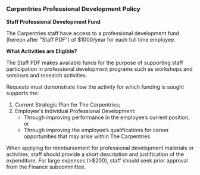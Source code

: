 ### Carpentries Professional Development Policy

**Staff Professional Development Fund**

The Carpentries staff have access to a professional development fund (hereon after "Staff PDF") of $1000/year for each full time employee.

**What Activities are Eligible?**

The Staff PDF makes available funds for the purpose of supporting staff participation in professional development programs such as workshops and seminars and research activities.

Requests must demonstrate how the activity for which funding is sought supports the:

1. Current Strategic Plan for The Carpentries;
2. Employee's Individual Professional Development:
   - Through improving performance in the employee’s current position; or
   - Through improving the employee’s qualifications for career opportunities that may arise within The Carpentries

When applying for reimbursement for professional development materials or activities, staff should provide a short description and justification of the expenditure. For large expenses (>$200), staff should seek prior approval from the Finance subcommittee.
